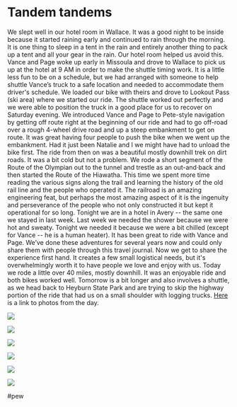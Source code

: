 # Tandem tandems
We slept well in our hotel room in Wallace. It was a good night to be inside because it started raining early and continued to rain through the morning. It is one thing to sleep in a tent in the rain and entirely another thing to pack up a tent and all your gear  in the rain. Our hotel room helped us avoid this.
 Vance and Page woke up early in Missoula and drove to Wallace to pick us up at the hotel at 9 AM in order to make the shuttle timing work. It is a little less fun to be on a schedule, but we had arranged with someone to help shuttle Vance’s truck to a safe location and needed to accommodate them driver's schedule. We loaded our bike with theirs and drove to Lookout Pass (ski area) where we started our ride. The shuttle worked out perfectly and we were able to position the truck in a good place for us to recover on Saturday evening.
 We introduced Vance and Page to Pete-style navigation by getting off route right at the beginning of our ride and had to go off-road over a rough 4-wheel drive road and up a steep embankment to get on route. It was great having four people to push the bike when we went up the embankment. Had it just been Natalie and I we might have had to unload the bike first.
 The ride from then on was a beautiful mostly downhill trek on dirt roads. It was a bit cold but not a problem.  We rode a short segment of the Route of the Olympian out to the tunnel and trestle as an out-and·back and then started the Route of the Hiawatha. This time we spent more time reading the various signs along the trail and learning the history of the old rail line and the people who operated it. The railroad is an amazing engineering feat, but perhaps the most amazing aspect of it is the ingenuity and perseverance of the people who not only constructed it but kept it operational for so long.
 Tonight we are in a hotel in Avery -- the same one we stayed in last week. Last week we needed the shower because we were hot and sweaty. Tonight we needed it because we were a bit chilled (except for Vance -- he is a human heater).
 It has been great to ride with Vance and Page. We’ve done these adventures for several years now and could only share them with people through this travel journal. Now we get to share the experience first hand. It creates a few small logistical needs, but it's overwhelmingly worth it to have people we love and enjoy with us.
 Today we rode a little over 40 miles, mostly downhill. It was an enjoyable ride and both bikes worked well. Tomorrow is a bit longer and also involves a shuttle, as we head back to Heyburn State Park and are trying to skip the highway portion of the ride that had us on a small shoulder with logging trucks.
 [Here](https://photos.app.goo.gl/rnTyZDMvjwKDjAyN8) is a link to photos from the day.
 
![](data/blob:https://ride.whitings.org/7782ce4c-5e3d-4b4b-b60e-35535a2b06c4)
 
![](data/blob:https://ride.whitings.org/f0940e69-8509-4e66-a4d9-032292dd7a66)
 
![](data/blob:https://ride.whitings.org/0e6ec908-a88e-44e2-903d-5520204868c5)
 
![](data/blob:https://ride.whitings.org/612e2125-d987-48e1-9b55-b6b6a8a247bb)
 
![](data/blob:https://ride.whitings.org/29c465b2-7e53-4d49-8689-efb015f7af18)
 
![](data/blob:https://ride.whitings.org/53928074-5872-4547-83bc-64ad0d7191c8)

#pew
